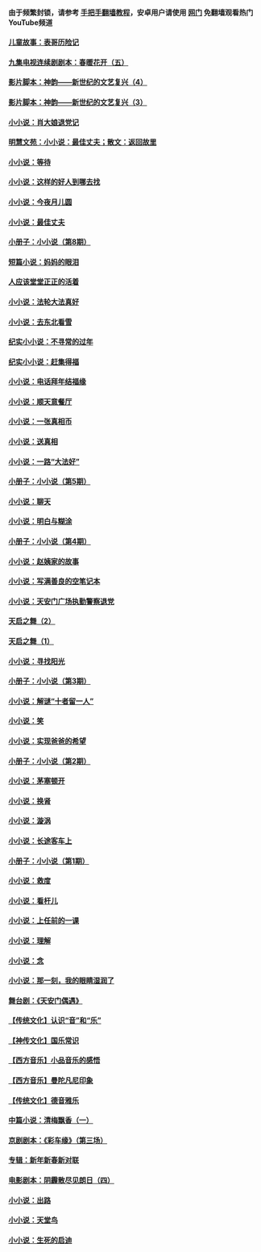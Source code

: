 #### 由于频繁封锁，请参考 [手把手翻墙教程](https://github.com/gfw-breaker/guides/wiki/)，安卓用户请使用 [网门](https://github.com/gfw-breaker/nogfw/blob/master/dl.md?t=05231200) 免翻墙观看热门YouTube频道 

#### [儿童故事：表哥历险记](../pages/328/383535.md?t=05231200) 

#### [九集电视连续剧剧本：春暖花开（五）](../pages/328/275919.md?t=05231200) 

#### [影片脚本：神韵——新世纪的文艺复兴（4）](../pages/328/266089.md?t=05231200) 

#### [影片脚本：神韵——新世纪的文艺复兴（3）](../pages/328/266087.md?t=05231200) 

#### [小小说：肖大娘退党记](../pages/328/239807.md?t=05231200) 

#### [明慧文苑：小小说：最佳丈夫；散文：返回故里](../pages/328/3439.md?t=05231200) 

#### [小小说：等待](../pages/328/223927.md?t=05231200) 

#### [小小说：这样的好人到哪去找](../pages/328/209396.md?t=05231200) 

#### [小小说：今夜月儿圆](../pages/328/193588.md?t=05231200) 

#### [小小说：最佳丈夫](../pages/328/190938.md?t=05231200) 

#### [小册子：小小说（第8期）](../pages/328/188202.md?t=05231200) 

#### [短篇小说：妈妈的眼泪](../pages/328/187712.md?t=05231200) 

#### [人应该堂堂正正的活着](../pages/328/182430.md?t=05231200) 

#### [小小说：法轮大法真好](../pages/328/174669.md?t=05231200) 

#### [小小说：去东北看雪](../pages/328/173882.md?t=05231200) 

#### [纪实小小说：不寻常的过年](../pages/328/173187.md?t=05231200) 

#### [纪实小小说：赶集得福](../pages/328/172652.md?t=05231200) 

#### [小小说：电话拜年结福缘](../pages/328/172533.md?t=05231200) 

#### [小小说：顺天意餐厅](../pages/328/170182.md?t=05231200) 

#### [小小说：一张真相币](../pages/328/169410.md?t=05231200) 

#### [小小说：送真相](../pages/328/166713.md?t=05231200) 

#### [小小说：一路“大法好”](../pages/328/162016.md?t=05231200) 

#### [小册子：小小说（第5期）](../pages/328/161131.md?t=05231200) 

#### [小小说：聊天](../pages/328/159640.md?t=05231200) 

#### [小小说：明白与糊涂](../pages/328/158101.md?t=05231200) 

#### [小册子：小小说（第4期）](../pages/328/158006.md?t=05231200) 

#### [小小说：赵姨家的故事](../pages/328/157843.md?t=05231200) 

#### [小小说：写满善良的空笔记本](../pages/328/157382.md?t=05231200) 

#### [小小说：天安门广场执勤警察退党](../pages/328/156982.md?t=05231200) 

#### [天启之舞（2）](../pages/328/153440.md?t=05231200) 

#### [天启之舞（1）](../pages/328/153439.md?t=05231200) 

#### [小小说：寻找阳光](../pages/328/153065.md?t=05231200) 

#### [小册子：小小说（第3期）](../pages/328/151715.md?t=05231200) 

#### [小小说：解谜“十者留一人”](../pages/328/148967.md?t=05231200) 

#### [小小说：笑](../pages/328/148905.md?t=05231200) 

#### [小小说：实现爸爸的希望](../pages/328/148096.md?t=05231200) 

#### [小册子：小小说（第2期）](../pages/328/147214.md?t=05231200) 

#### [小小说：茅塞顿开](../pages/328/147030.md?t=05231200) 

#### [小小说：换肾](../pages/328/146770.md?t=05231200) 

#### [小小说：漩涡](../pages/328/146683.md?t=05231200) 

#### [小小说：长途客车上](../pages/328/145076.md?t=05231200) 

#### [小册子：小小说（第1期）](../pages/328/143963.md?t=05231200) 

#### [小小说：救度](../pages/328/143927.md?t=05231200) 

#### [小小说：看杆儿](../pages/328/142137.md?t=05231200) 

#### [小小说：上任前的一课](../pages/328/140808.md?t=05231200) 

#### [小小说：理解](../pages/328/140476.md?t=05231200) 

#### [小小说：念](../pages/328/139513.md?t=05231200) 

#### [小小说：那一刻，我的眼睛湿润了](../pages/328/138476.md?t=05231200) 

#### [舞台剧：《天安门偶遇》](../pages/328/117155.md?t=05231200) 

#### [【传统文化】认识“音”和“乐”](../pages/328/108667.md?t=05231200) 

#### [【神传文化】国乐常识](../pages/328/104225.md?t=05231200) 

#### [【西方音乐】小品音乐的感悟](../pages/328/102924.md?t=05231200) 

#### [【西方音乐】曼陀凡尼印象](../pages/328/102922.md?t=05231200) 

#### [【传统文化】德音雅乐](../pages/328/102923.md?t=05231200) 

#### [中篇小说：清梅飘香（一）](../pages/328/101058.md?t=05231200) 

#### [京剧剧本：《彩车缘》（第三场）](../pages/328/96434.md?t=05231200) 

#### [专辑：新年新春新对联](../pages/328/94991.md?t=05231200) 

#### [电影剧本：阴霾散尽见朗日（四）](../pages/328/87081.md?t=05231200) 

#### [小小说：出路](../pages/328/84848.md?t=05231200) 

#### [小小说：天堂鸟](../pages/328/83084.md?t=05231200) 

#### [小小说：生死的启迪](../pages/328/70977.md?t=05231200) 


